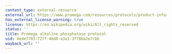 ```yaml
---
content_type: external-resource
external_url: https://www.promega.com/resources/protocols/product-information-sheets/g/alkaline-phosphatase-ciap-protocol/
has_external_license_warning: true
license: https://en.wikipedia.org/wiki/All_rights_reserved
status: ''
title: Promega alkaline phosphatase protocol
uid: 8ede7703-727f-4bd0-a3a1-3ff8ba2e7cbb
wayback_url: ''
---
```

